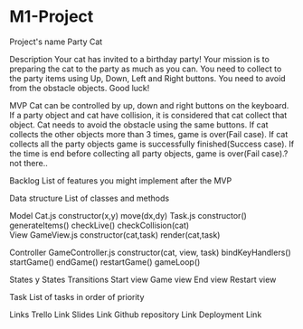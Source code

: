 # M1-Project

Project's name
Party Cat

Description
Your cat has invited to a birthday party! Your mission is to preparing the cat to the party as much as you can. You need to collect to the party items using Up, Down, Left and Right buttons. You need to avoid from the obstacle objects. Good luck! 

MVP
Cat can be controlled by up, down and right buttons on the keyboard.
If a party object and cat have collision, it is considered that cat collect that object.
Cat needs to avoid the obstacle using the same buttons.
If cat collects the other objects more than 3 times, game is over(Fail case).
If cat collects all the party objects game is successfully finished(Success case).
If the time is end before collecting all party objects, game is over(Fail case).? not there..


Backlog
List of features you might implement after the MVP

Data structure
List of classes and methods

Model 
    Cat.js
        constructor(x,y)
        move(dx,dy)
    Task.js
        constructor()
        generateItems()
        checkLive()
        checkCollision(cat)  
View
    GameView.js
        constructor(cat,task)
        render(cat,task)

Controller
    GameController.js
        constructor(cat, view, task)
        bindKeyHandlers() 
        startGame()
        endGame()
        restartGame()
        gameLoop()

States y States Transitions
Start view
Game view
End view
Restart view

Task
List of tasks in order of priority

Links
Trello Link
Slides Link
Github repository Link
Deployment Link